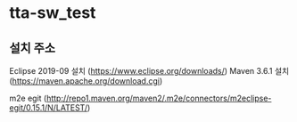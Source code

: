 # tta-sw_test


## 설치 주소
Eclipse 2019-09 설치 (https://www.eclipse.org/downloads/)
Maven 3.6.1 설치 (https://maven.apache.org/download.cgi)

m2e egit (http://repo1.maven.org/maven2/.m2e/connectors/m2eclipse-egit/0.15.1/N/LATEST/)
